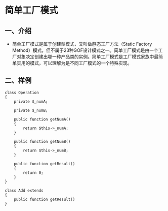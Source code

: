 简单工厂模式
================

## 一、介绍
* 简单工厂模式是属于创建型模式，又叫做静态工厂方法（Static Factory Method）模式，但不属于23种GOF设计模式之一。简单工厂模式是由一个工厂对象决定创建出哪一种产品类的实例。简单工厂模式是工厂模式家族中最简单实用的模式，可以理解为是不同工厂模式的一个特殊实现。

## 二、样例
```
class Operation
{
    private $_numA;

    private $_numB;

    public function getNumA()
    {
        return $this->_numA;
    }

    public function getNumB()
    {
        return $this->_numB;
    }

    public function getResult()
    {
        return 0;
    }
}

class Add extends
{
    public function getResult()
}



```